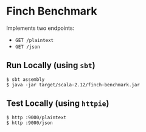 # Finch Benchmark

Implements two endpoints:

 - `GET /plaintext`
 - `GET /json`

## Run Locally (using `sbt`)

```
$ sbt assembly
$ java -jar target/scala-2.12/finch-benchmark.jar
```

## Test Locally (using `httpie`)

```
$ http :9000/plaintext
$ http :9000/json
```
